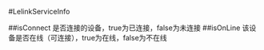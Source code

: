 #LelinkServiceInfo

##isConnect
是否连接的设备，true为已连接，false为未连接
##isOnLine
该设备是否在线（可连接），true为在线，false为不在线
